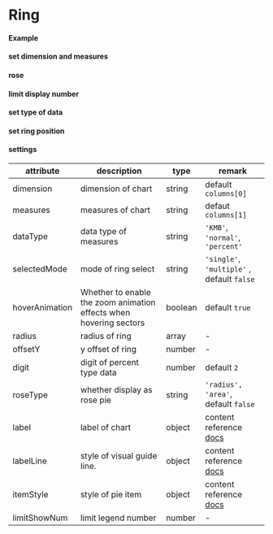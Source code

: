 # Ring

#### Example

<vuep template="#simple-ring"></vuep>

<script v-pre type="text/x-template" id="simple-ring">
<template>
  <cbi-ring-chart :data="chartData"></cbi-ring-chart>
</template>

<script>
  export default {
    data () {
      return {
        chartData: {
          columns: ['date', 'cost', 'profit'],
          rows: [
            { 'date': '01/01', 'cost': 123, 'profit': 3 },
            { 'date': '01/02', 'cost': 1223, 'profit': 6 },
            { 'date': '01/03', 'cost': 2123, 'profit': 90 },
            { 'date': '01/04', 'cost': 4123, 'profit': 12 },
            { 'date': '01/05', 'cost': 3123, 'profit': 15 },
            { 'date': '01/06', 'cost': 7123, 'profit': 20 }
          ]
        }
      }
    }
  }
</script>
</script>

#### set dimension and measures

<vuep template="#index-demision-ring"></vuep>

<script v-pre type="text/x-template" id="index-demision-ring">
<template>
  <cbi-ring-chart :data="chartData" :settings="chartSettings"></cbi-ring-chart>
</template>

<script>
  export default {
    data () {
      this.chartSettings = {
        dimension: 'cost',
        measures: 'profit'
      }
      return {
        chartData: {
          columns: ['date', 'cost', 'profit'],
          rows: [
            { 'date': '01/01', 'cost': 123, 'profit': 3 },
            { 'date': '01/02', 'cost': 1223, 'profit': 6 },
            { 'date': '01/03', 'cost': 2123, 'profit': 90 },
            { 'date': '01/04', 'cost': 4123, 'profit': 12 },
            { 'date': '01/05', 'cost': 3123, 'profit': 15 },
            { 'date': '01/06', 'cost': 7123, 'profit': 20 }
          ]
        }
      }
    }
  }
</script>
</script>

#### rose

<vuep template="#rose-ring"></vuep>

<script v-pre type="text/x-template" id="rose-ring">
<template>
  <cbi-ring-chart :data="chartData" :settings="chartSettings"></cbi-ring-chart>
</template>

<script>
  export default {
    data () {
      this.chartSettings = {
        roseType: 'radius'
      }
      return {
        chartData: {
          columns: ['date', 'cost', 'profit'],
          rows: [
            { 'date': '01/01', 'cost': 123, 'profit': 3 },
            { 'date': '01/02', 'cost': 1223, 'profit': 6 },
            { 'date': '01/03', 'cost': 2123, 'profit': 9 },
            { 'date': '01/04', 'cost': 4123, 'profit': 12 },
            { 'date': '01/05', 'cost': 3123, 'profit': 15 },
            { 'date': '01/06', 'cost': 7123, 'profit': 20 }
          ]
        }
      }
    }
  }
</script>
</script>

#### limit display number

<vuep template="#limit-number-ring"></vuep>

<script v-pre type="text/x-template" id="limit-number-ring">
<template>
  <cbi-ring-chart :data="chartData" :settings="chartSettings"></cbi-ring-chart>
</template>

<script>
  export default {
    data () {
      this.chartSettings = {
        limitShowNum: 5
      }
      return {
        chartData: {
          columns: ['date', 'cost', 'profit'],
          rows: [
            { 'date': '01/01', 'cost': 123, 'profit': 3 },
            { 'date': '01/02', 'cost': 1223, 'profit': 6 },
            { 'date': '01/03', 'cost': 2123, 'profit': 9 },
            { 'date': '01/04', 'cost': 4123, 'profit': 12 },
            { 'date': '01/05', 'cost': 3123, 'profit': 15 },
            { 'date': '01/06', 'cost': 7123, 'profit': 20 },
            { 'date': '01/07', 'cost': 4123, 'profit': 20 },
            { 'date': '01/08', 'cost': 1123, 'profit': 20 },
            { 'date': '01/09', 'cost': 5223, 'profit': 20 },
            { 'date': '01/10', 'cost': 9123, 'profit': 20 },
            { 'date': '01/11', 'cost': 4123, 'profit': 20 }
          ]
        }
      }
    }
  }
</script>
</script>

#### set type of data

<vuep template="#data-type-ring"></vuep>

<script v-pre type="text/x-template" id="data-type-ring">
<template>
  <cbi-ring-chart :data="chartData" :settings="chartSettings"></cbi-ring-chart>
</template>

<script>
  export default {
    data () {
      this.chartSettings = {
        dataType: 'KMB'
      }
      return {
        chartData: {
          columns: ['date', 'cost', 'profit'],
          rows: [
            { 'date': '01/01', 'cost': 123, 'profit': 3 },
            { 'date': '01/02', 'cost': 1223, 'profit': 6 },
            { 'date': '01/03', 'cost': 2123, 'profit': 9 },
            { 'date': '01/04', 'cost': 4123, 'profit': 12 },
            { 'date': '01/05', 'cost': 3123, 'profit': 15 },
            { 'date': '01/06', 'cost': 7123, 'profit': 20 }
          ]
        }
      }
    }
  }
</script>
</script>

#### set ring position

<vuep template="#ring-style"></vuep>

<script v-pre type="text/x-template" id="ring-style">
<template>
  <cbi-ring-chart :data="chartData" :settings="chartSettings"></cbi-ring-chart>
</template>

<script>
  export default {
    data () {
      this.chartSettings = {
        radius: [10, 100],
        offsetY: 300
      }
      return {
        chartData: {
          columns: ['date', 'cost', '比率'],
          rows: [
            { 'date': '01/01', 'cost': 123, '比率': 0.1 },
            { 'date': '01/02', 'cost': 1223, '比率': 0.2 },
            { 'date': '01/03', 'cost': 2123, '比率': 0.3 },
            { 'date': '01/04', 'cost': 4123, '比率': 0.4 },
            { 'date': '01/05', 'cost': 3123, '比率': 0.5 },
            { 'date': '01/06', 'cost': 7123, '比率': 0.6 }
          ]
        }
      }
    }
  }
</script>
</script>

#### settings

| attribute | description | type | remark |
| --- | --- | --- | --- |
| dimension | dimension of chart | string | default `columns[0]` |
| measures | measures of chart | string | defaut `columns[1]` |
| dataType | data type of measures | string | `'KMB'`, `'normal'`, `'percent'` |
| selectedMode | mode of ring select | string | `'single'`, `'multiple'` , default `false` |
| hoverAnimation | Whether to enable the zoom animation effects when hovering sectors | boolean | default `true` |
| radius | radius of ring | array | - |
| offsetY | y offset of ring | number | - |
| digit | digit of percent type data | number | default `2` |
| roseType | whether display as rose pie | string | `'radius', 'area'`, default `false` |
| label | label of chart | object | content reference [docs](http://ecomfe.github.io/echarts-doc/public/en/option.html#series-pie.label) |
| labelLine | style of visual guide line. | object | content reference [docs](http://ecomfe.github.io/echarts-doc/public/en/option.html#series-pie.labelLine) |
| itemStyle | style of pie item | object | content reference [docs](http://ecomfe.github.io/echarts-doc/public/en/option.html#series-pie.itemStyle)  |
| limitShowNum | limit legend number | number | - |
